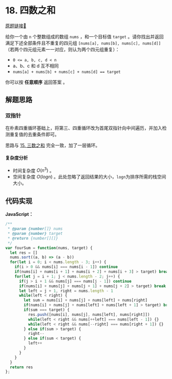 # 18. 四数之和
[原题链接🔗](https://leetcode-cn.com/problems/4sum/)  

给你一个由 `n` 个整数组成的数组 `nums` ，和一个目标值 `target` 。请你找出并返回满足下述全部条件且不重复的四元组 `[nums[a], nums[b], nums[c], nums[d]]` （若两个四元组元素一一对应，则认为两个四元组重复）：

 - `0 <= a, b, c, d < n`
 - a、b、c 和 d 互不相同
 - `nums[a] + nums[b] + nums[c] + nums[d] == target`

你可以按 **任意顺序** 返回答案 。

## 解题思路
### 双指针
在朴素四重循环基础上，将第三、四重循环改为首尾双指针向中间遍历，并加入检测重复值的去重条件即可。

思路与 [15. 三数之和](./0015-三数之和.md) 完全一致，加了一层循环。

#### 复杂度分析
 - 时间复杂度 $O(n^3)$ 。
 - 空间复杂度 $O(logn)$ 。此处忽略了返回结果的大小，`logn`为排序所需的栈空间大小。

## 代码实现
**JavaScript：**
```javascript
/**
 * @param {number[]} nums
 * @param {number} target
 * @return {number[][]}
 */
var fourSum = function(nums, target) {
  let res = []
  nums.sort((a, b) => (a - b))
  for(let i = 0; i < nums.length - 3; i++) {
    if(i > 0 && nums[i] === nums[i - 1]) continue
    if(nums[i] + nums[i + 1] + nums[i + 2] + nums[i + 3] > target) break
    for(let j = i + 1; j < nums.length - 2; j++) {
      if(j > i + 1 && nums[j] === nums[j - 1]) continue
      if(nums[i] + nums[j] + nums[j + 1] + nums[j + 2] > target) break
      let left = j + 1, right = nums.length - 1
      while(left < right) {
        let sum = nums[i] + nums[j] + nums[left] + nums[right]
        if(nums[i] + nums[j] + nums[left] + nums[left + 1] > target) break
        if(sum === target) {
          res.push([nums[i], nums[j], nums[left], nums[right]])
          while(left < right && nums[++left] === nums[left - 1]) {}
          while(left < right && nums[--right] === nums[right + 1]) {}
        } else if(sum > target) {
          right--
        } else if(sum < target) {
          left++
        }
      }
    }
  }
  return res
};
```
